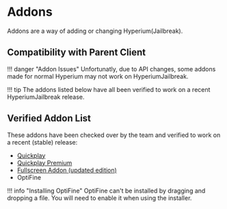 # Addons

Addons are a way of adding or changing Hyperium(Jailbreak).

## Compatibility with Parent Client

!!! danger "Addon Issues"
    Unfortunatly, due to API changes, some addons made for normal Hyperium may not work on HyperiumJailbreak.

!!! tip
    The addons listed below have all been verified to work on a recent HyperiumJailbreak release.

## Verified Addon List

These addons have been checked over by the team and verified to work on a recent (stable) release:

* [Quickplay](https://hyperiumjailbreak.mycloudrepo.io/public/repositories/addons/Quickplay-Hyperium-2.0.3.jar)
* [Quickplay Premium](https://hyperiumjailbreak.mycloudrepo.io/public/repositories/addons/Quickplay_Premium_Hyperium-1.0.3.jar)
* [Fullscreen Addon (updated edition)](https://hyperiumjailbreak.mycloudrepo.io/public/repositories/addons/FullscreenAddon-1.0-SNAPSHOT.jar)
* OptiFine

!!! info "Installing OptiFine"
    OptiFine can't be installed by dragging and dropping a file.
    You will need to enable it when using the installer.
